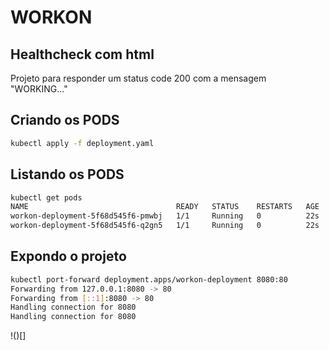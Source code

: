 # WORKON

## Healthcheck com html

Projeto para responder um status code 200 com a mensagem "WORKING..."

## Criando os PODS

```bash
kubectl apply -f deployment.yaml 
```

## Listando os PODS

```bash
kubectl get pods
NAME                                 READY   STATUS    RESTARTS   AGE
workon-deployment-5f68d545f6-pmwbj   1/1     Running   0          22s
workon-deployment-5f68d545f6-q2gn5   1/1     Running   0          22s
```

## Expondo o projeto

```bash
kubectl port-forward deployment.apps/workon-deployment 8080:80
Forwarding from 127.0.0.1:8080 -> 80
Forwarding from [::1]:8080 -> 80
Handling connection for 8080
Handling connection for 8080
```
!()[]
